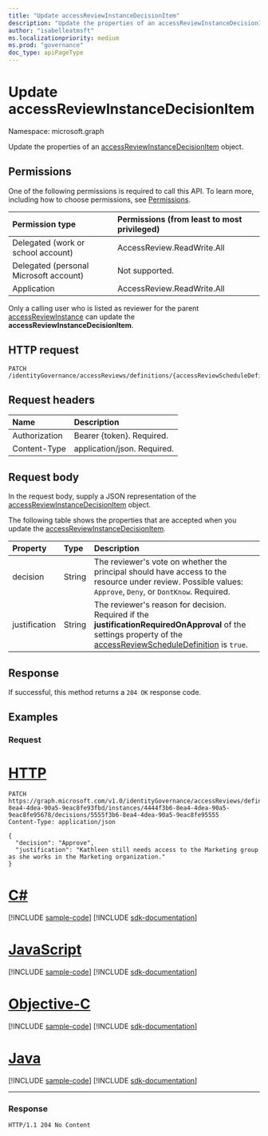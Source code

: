```yaml
---
title: "Update accessReviewInstanceDecisionItem"
description: "Update the properties of an accessReviewInstanceDecisionItem object."
author: "isabelleatmsft"
ms.localizationpriority: medium
ms.prod: "governance"
doc_type: apiPageType
---
```


# Update accessReviewInstanceDecisionItem
Namespace: microsoft.graph

Update the properties of an [accessReviewInstanceDecisionItem](../resources/accessreviewinstancedecisionitem.md) object.


## Permissions
One of the following permissions is required to call this API. To learn more, including how to choose permissions, see [Permissions](/graph/permissions-reference).

|Permission type|Permissions (from least to most privileged)|
|:---|:---|
|Delegated (work or school account)|AccessReview.ReadWrite.All|
|Delegated (personal Microsoft account)|Not supported.|
|Application|AccessReview.ReadWrite.All|

Only a calling user who is listed as reviewer for the parent [accessReviewInstance](../resources/accessreviewinstance.md) can update the **accessReviewInstanceDecisionItem**.

## HTTP request

<!-- {
  "blockType": "ignored"
}
-->
``` http
PATCH /identityGovernance/accessReviews/definitions/{accessReviewScheduleDefinitionId}/instances/{accessReviewInstanceId}/decisions/{accessReviewInstanceDecisionItemId}
```

## Request headers
|Name|Description|
|:---|:---|
|Authorization|Bearer {token}. Required.|
|Content-Type|application/json. Required.|

## Request body
In the request body, supply a JSON representation of the [accessReviewInstanceDecisionItem](../resources/accessreviewinstancedecisionitem.md) object.

The following table shows the properties that are accepted when you update the [accessReviewInstanceDecisionItem](../resources/accessreviewinstancedecisionitem.md).

|Property|Type|Description|
|:---|:---|:---|
|decision|String|The reviewer's vote on whether the principal should have access to the resource under review. Possible values: `Approve`, `Deny`, or `DontKnow`. Required.|
|justification|String|The reviewer's reason for decision. Required if the **justificationRequiredOnApproval** of the settings property of the [accessReviewScheduleDefinition](../resources/accessreviewscheduledefinition.md) is `true`.|

## Response

If successful, this method returns a `204 OK` response code.

## Examples

### Request

# [HTTP](#tab/http)
<!-- {
  "blockType": "request",
  "name": "update_accessreviewinstancedecisionitem"
}
-->
``` http
PATCH https://graph.microsoft.com/v1.0/identityGovernance/accessReviews/definitions/abadf3b6-8ea4-4dea-90a5-9eac8fe93fbd/instances/4444f3b6-8ea4-4dea-90a5-9eac8fe95678/decisions/5555f3b6-8ea4-4dea-90a5-9eac8fe95555
Content-Type: application/json

{
  "decision": "Approve",
  "justification": "Kathleen still needs access to the Marketing group as she works in the Marketing organization."
}
```
# [C#](#tab/csharp)
[!INCLUDE [sample-code](../includes/snippets/csharp/update-accessreviewinstancedecisionitem-csharp-snippets.md)]
[!INCLUDE [sdk-documentation](../includes/snippets/snippets-sdk-documentation-link.md)]

# [JavaScript](#tab/javascript)
[!INCLUDE [sample-code](../includes/snippets/javascript/update-accessreviewinstancedecisionitem-javascript-snippets.md)]
[!INCLUDE [sdk-documentation](../includes/snippets/snippets-sdk-documentation-link.md)]

# [Objective-C](#tab/objc)
[!INCLUDE [sample-code](../includes/snippets/objc/update-accessreviewinstancedecisionitem-objc-snippets.md)]
[!INCLUDE [sdk-documentation](../includes/snippets/snippets-sdk-documentation-link.md)]

# [Java](#tab/java)
[!INCLUDE [sample-code](../includes/snippets/java/update-accessreviewinstancedecisionitem-java-snippets.md)]
[!INCLUDE [sdk-documentation](../includes/snippets/snippets-sdk-documentation-link.md)]

---



### Response
<!-- {
  "blockType": "response",
  "truncated": true
}
-->
``` http
HTTP/1.1 204 No Content
```
